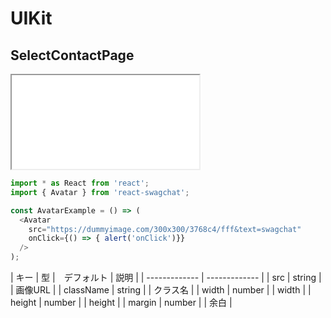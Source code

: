 # UIKit

## SelectContactPage

<iframe class="code" src="../../../../../uikit-sample/ContainerComponent/SelectContactPage/1.html"></iframe>

```js
import * as React from 'react';
import { Avatar } from 'react-swagchat';

const AvatarExample = () => (
  <Avatar
    src="https://dummyimage.com/300x300/3768c4/fff&text=swagchat"
    onClick={() => { alert('onClick')}}
  />
);
```

| キー | 型 |　デフォルト | 説明 |
| ------------- | ------------- |
| src | string | | 画像URL |
| className | string | | クラス名 |
| width | number | | width |
| height | number | | height |
| margin | number | | 余白 |
